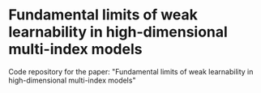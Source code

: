 # Fundamental limits of weak learnability in high-dimensional multi-index models
Code repository for the paper: "Fundamental limits of weak learnability in high-dimensional multi-index models"
